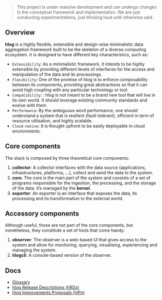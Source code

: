 > This project is under massive development and can undergo changes in the conceptual framework and implementation. We are just conducting experimentations, just thinking loud until otherwise said.

## Overview

**hlog** is a highly flexible, extensible and design-wise minimalistic data aggregation framework built to be the skeleton of a diverse computing ecosystem. It is designed to have different key characteristics, such as:

- `Extensibility`: As a minimalistic framework, it intends to be highly extensible by providing different levels of interfaces for the access and manipulation of the data and its processings.
- `Flexibility`: One of the promise of hlog is to enforce composability between its components, providing great abstractions so that it can avoid high coupling with any particular technology or tool.
- `Compatibility`: : hlog is not meant to be a brand new tool that will live in its own world. It should leverage existing community standards and evolve with them.
- `Performance`: By the ambiguous word performance, one should understand a system that is resilient (fault-tolerant), efficient in term of resource utilisation, and highly scalable.
- `Cloud-native`: It is thought upfront to be easily deployable in cloud environments.


## Core components

The stack is composed by three theoretical core components:

1. **collector**: A collector interfaces with the data source (applications, infrastructures, platforms, …), collect and send the data to the system.
2. **core**: The core is the main part of the system and consists of a set of programs responsible for the ingestion, the processing, and the storage of the data. It’s managed by the **kernel**.
3. **exporter**: An exporter is an interface that exposes the data, its processing and its transformation to the external world.

## Accessory components

Although useful, those are not part of the core components, but nonetheless, they constitute a set of tools that come handy:

1. **observer**: The observer is a web-based UI that gives access to the system and allow for monitoring, querying, visualising, experiencing and managing the system.
2. **hlogcli**: A console-based version of the observer.

## Docs
- [Glossary](/docs/dictionary.md)
- [hlog Release Descriptions (hRDs)](/docs/hrds/)
- [hlog Improvements Proposals (hIPs)](/docs/hips/)
